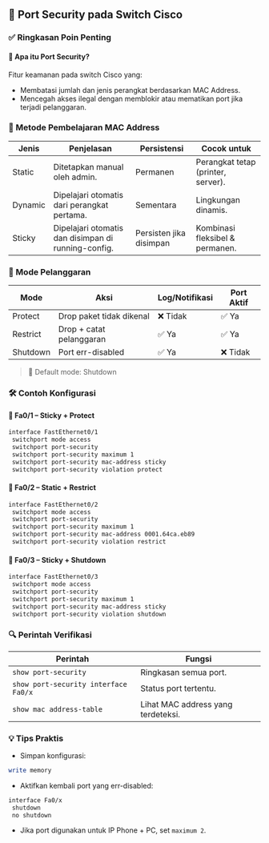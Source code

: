 ## 🔐 Port Security pada Switch Cisco

### ✅ Ringkasan Poin Penting

#### 🔐 Apa itu Port Security?

Fitur keamanan pada switch Cisco yang:

* Membatasi jumlah dan jenis perangkat berdasarkan MAC Address.
* Mencegah akses ilegal dengan memblokir atau mematikan port jika terjadi pelanggaran.

### 🧩 Metode Pembelajaran MAC Address

| Jenis   | Penjelasan                                          | Persistensi             | Cocok untuk                        |
| ------- | --------------------------------------------------- | ----------------------- | ---------------------------------- |
| Static  | Ditetapkan manual oleh admin.                       | Permanen                | Perangkat tetap (printer, server). |
| Dynamic | Dipelajari otomatis dari perangkat pertama.         | Sementara               | Lingkungan dinamis.                |
| Sticky  | Dipelajari otomatis dan disimpan di running-config. | Persisten jika disimpan | Kombinasi fleksibel & permanen.    |

### 🚨 Mode Pelanggaran

| Mode     | Aksi                     | Log/Notifikasi | Port Aktif |
| -------- | ------------------------ | -------------- | ---------- |
| Protect  | Drop paket tidak dikenal | ❌ Tidak        | ✅ Ya       |
| Restrict | Drop + catat pelanggaran | ✅ Ya           | ✅ Ya       |
| Shutdown | Port err-disabled        | ✅ Ya           | ❌ Tidak    |

> 🔸 Default mode: Shutdown

### 🛠️ Contoh Konfigurasi

#### 🔹 Fa0/1 – Sticky + Protect

```bash
interface FastEthernet0/1
 switchport mode access
 switchport port-security
 switchport port-security maximum 1
 switchport port-security mac-address sticky
 switchport port-security violation protect
```

#### 🔹 Fa0/2 – Static + Restrict

```bash
interface FastEthernet0/2
 switchport mode access
 switchport port-security
 switchport port-security maximum 1
 switchport port-security mac-address 0001.64ca.eb89
 switchport port-security violation restrict
```

#### 🔹 Fa0/3 – Sticky + Shutdown

```bash
interface FastEthernet0/3
 switchport mode access
 switchport port-security
 switchport port-security maximum 1
 switchport port-security mac-address sticky
 switchport port-security violation shutdown
```

### 🔍 Perintah Verifikasi

| Perintah                             | Fungsi                             |
| ------------------------------------ | ---------------------------------- |
| `show port-security`                 | Ringkasan semua port.              |
| `show port-security interface Fa0/x` | Status port tertentu.              |
| `show mac address-table`             | Lihat MAC address yang terdeteksi. |

### 💡 Tips Praktis

* Simpan konfigurasi:

```bash
write memory
```

* Aktifkan kembali port yang err-disabled:

```bash
interface Fa0/x
 shutdown
 no shutdown
```

* Jika port digunakan untuk IP Phone + PC, set `maximum 2`.